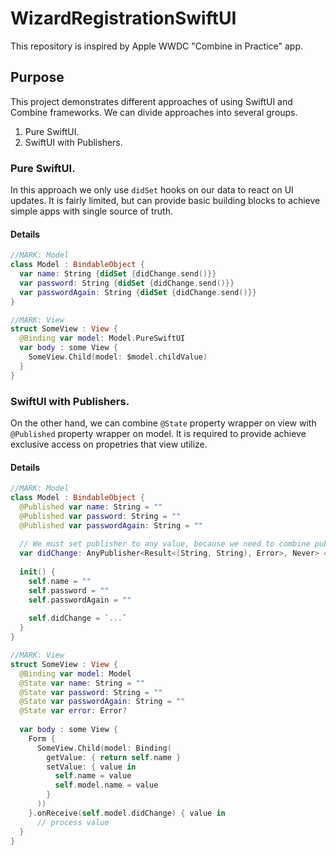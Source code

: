 # WizardRegistrationSwiftUI
This repository is inspired by Apple WWDC "Combine in Practice" app.

## Purpose

This project demonstrates different approaches of using SwiftUI and Combine frameworks.
We can divide approaches into several groups.

1. Pure SwiftUI.
2. SwiftUI with Publishers.

### Pure SwiftUI.

In this approach we only use `didSet` hooks on our data to react on UI updates. It is fairly limited, but can provide basic building blocks to achieve simple apps with single source of truth.

#### Details

```swift 
//MARK: Model
class Model : BindableObject {
  var name: String {didSet {didChange.send()}}
  var password: String {didSet {didChange.send()}}
  var passwordAgain: String {didSet {didChange.send()}}
}

//MARK: View
struct SomeView : View {
  @Binding var model: Model.PureSwiftUI
  var body : some View {
    SomeView.Child(model: $model.childValue)
  }
}
```

### SwiftUI with Publishers.

On the other hand, we can combine `@State` property wrapper on view with `@Published` property wrapper on model. It is required to provide achieve exclusive access on propetries that view utilize.

#### Details

```swift
//MARK: Model
class Model : BindableObject {
  @Published var name: String = ""
  @Published var password: String = ""
  @Published var passwordAgain: String = ""
  
  // We must set publisher to any value, because we need to combine publishers in `init` 
  var didChange: AnyPublisher<Result<(String, String), Error>, Never> = Publishers.Empty().eraseToAnyPublisher()
  
  init() {
    self.name = ""
    self.password = ""
    self.passwordAgain = ""
    
    self.didChange = `...`
  }
}

//MARK: View
struct SomeView : View {
  @Binding var model: Model
  @State var name: String = ""
  @State var password: String = ""
  @State var passwordAgain: String = ""
  @State var error: Error?
  
  var body : some View {
    Form {
      SomeView.Child(model: Binding(
        getValue: { return self.name }
        setValue: { value in 
          self.name = value
          self.model.name = value
        }
      ))
    }.onReceive(self.model.didChange) { value in
      // process value
  }
}
```
